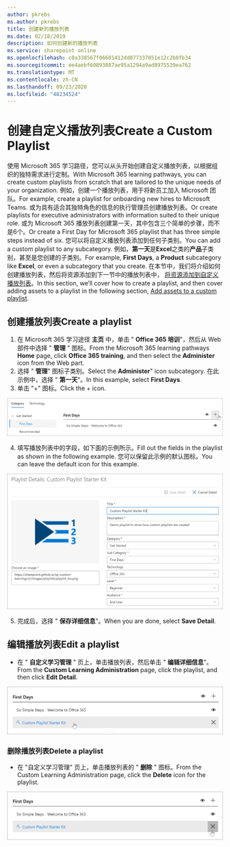 ```yaml
---
author: pkrebs
ms.author: pkrebs
title: 创建新的播放列表
ms.date: 02/18/2019
description: 如何创建新的播放列表
ms.service: sharepoint online
ms.openlocfilehash: c0a338567f06601412dd077337051e12c2b0fb34
ms.sourcegitcommit: ee4aebf60893887ae95a1294a9ad8975539ea762
ms.translationtype: MT
ms.contentlocale: zh-CN
ms.lasthandoff: 09/23/2020
ms.locfileid: "48234524"
---
```

# <a name="create-a-custom-playlist"></a><span data-ttu-id="d3915-103">创建自定义播放列表</span><span class="sxs-lookup"><span data-stu-id="d3915-103">Create a Custom Playlist</span></span>

<span data-ttu-id="d3915-104">使用 Microsoft 365 学习路径，您可以从头开始创建自定义播放列表，以根据组织的独特需求进行定制。</span><span class="sxs-lookup"><span data-stu-id="d3915-104">With Microsoft 365 learning pathways, you can create custom playlists from scratch that are tailored to the unique needs of your organization.</span></span> <span data-ttu-id="d3915-105">例如，创建一个播放列表，用于将新员工加入 Microsoft 团队。</span><span class="sxs-lookup"><span data-stu-id="d3915-105">For example, create a playlist for onboarding new hires to Microsoft Teams.</span></span> <span data-ttu-id="d3915-106">或为具有适合其独特角色的信息的执行管理员创建播放列表。</span><span class="sxs-lookup"><span data-stu-id="d3915-106">Or create playlists for executive administrators with information suited to their unique role.</span></span> <span data-ttu-id="d3915-107">或为 Microsoft 365 播放列表创建第一天，其中包含三个简单的步骤，而不是6个。</span><span class="sxs-lookup"><span data-stu-id="d3915-107">Or create a First Day for Microsoft 365 playlist that has three simple steps instead of six.</span></span> <span data-ttu-id="d3915-108">您可以将自定义播放列表添加到任何子类别。</span><span class="sxs-lookup"><span data-stu-id="d3915-108">You can add a custom playlist to any subcategory.</span></span> <span data-ttu-id="d3915-109">例如，**第一天**是**Excel**之类的**产品**子类别，甚至是您创建的子类别。</span><span class="sxs-lookup"><span data-stu-id="d3915-109">For example, **First Days**, a **Product** subcategory like **Excel**, or even a subcategory that you create.</span></span> <span data-ttu-id="d3915-110">在本节中，我们将介绍如何创建播放列表，然后将资源添加到下一节中的播放列表中， [将资源添加到自定义播放列表](custom_addassets.md)。</span><span class="sxs-lookup"><span data-stu-id="d3915-110">In this section, we’ll cover how to create a playlist, and then cover adding assets to a playlist in the following section, [Add assets to a custom playlist](custom_addassets.md).</span></span>

## <a name="create-a-playlist"></a><span data-ttu-id="d3915-111">创建播放列表</span><span class="sxs-lookup"><span data-stu-id="d3915-111">Create a playlist</span></span> 

1. <span data-ttu-id="d3915-112">在 Microsoft 365 学习途径 **主页** 中，单击 " **Office 365 培训**"，然后从 Web 部件中选择 " **管理** " 图标。</span><span class="sxs-lookup"><span data-stu-id="d3915-112">From the Microsoft 365 learning pathways **Home** page, click **Office 365 training**, and then select the **Administer** icon from the Web part.</span></span> 
2. <span data-ttu-id="d3915-113">选择 " **管理**" 图标子类别。</span><span class="sxs-lookup"><span data-stu-id="d3915-113">Select the **Administer**" icon  subcategory.</span></span> <span data-ttu-id="d3915-114">在此示例中，选择 " **第一天**"。</span><span class="sxs-lookup"><span data-stu-id="d3915-114">In this example, select **First Days**.</span></span>  
3. <span data-ttu-id="d3915-115">单击 "+" 图标。</span><span class="sxs-lookup"><span data-stu-id="d3915-115">Click the + icon.</span></span>  

![cg-newplaylistbtn.png](media/cg-newplaylistbtn.png)

4.  <span data-ttu-id="d3915-117">填写播放列表中的字段，如下面的示例所示。</span><span class="sxs-lookup"><span data-stu-id="d3915-117">Fill out the fields in the playlist as shown in the following example.</span></span> <span data-ttu-id="d3915-118">您可以保留此示例的默认图标。</span><span class="sxs-lookup"><span data-stu-id="d3915-118">You can leave the default icon for this example.</span></span> 

![cg-newplaylistdetails.png](media/cg-newplaylistdetails.png)

5.  <span data-ttu-id="d3915-120">完成后，选择 " **保存详细信息**"。</span><span class="sxs-lookup"><span data-stu-id="d3915-120">When you are done, select **Save Detail**.</span></span> 

## <a name="edit-a-playlist"></a><span data-ttu-id="d3915-121">编辑播放列表</span><span class="sxs-lookup"><span data-stu-id="d3915-121">Edit a playlist</span></span>

- <span data-ttu-id="d3915-122">在 " **自定义学习管理** " 页上，单击播放列表，然后单击 " **编辑详细信息**"。</span><span class="sxs-lookup"><span data-stu-id="d3915-122">From the **Custom Learning Administration** page, click the playlist, and then click **Edit Detail**.</span></span>  

![cg-editplaylist.png](media/cg-editplaylist.png)

### <a name="delete-a-playlist"></a><span data-ttu-id="d3915-124">删除播放列表</span><span class="sxs-lookup"><span data-stu-id="d3915-124">Delete a playlist</span></span>

- <span data-ttu-id="d3915-125">在 "自定义学习管理" 页上，单击播放列表的 " **删除** " 图标。</span><span class="sxs-lookup"><span data-stu-id="d3915-125">From the Custom Learning Administration page, click the **Delete** icon for the playlist.</span></span>  

![cg-deleteplaylist.png](media/cg-deleteplaylist.png)